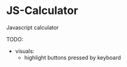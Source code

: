 # JS-Calculator

Javascript calculator

TODO:
- visuals:
    - highlight buttons pressed by keyboard